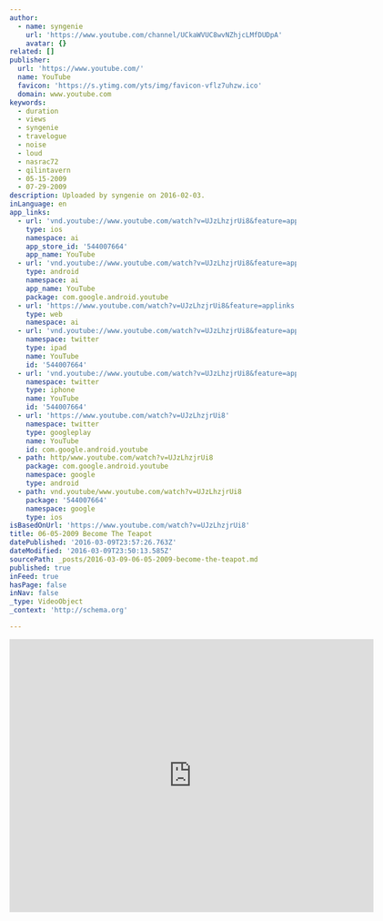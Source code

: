 ```yaml
---
author:
  - name: syngenie
    url: 'https://www.youtube.com/channel/UCkaWVUC8wvNZhjcLMfDUDpA'
    avatar: {}
related: []
publisher:
  url: 'https://www.youtube.com/'
  name: YouTube
  favicon: 'https://s.ytimg.com/yts/img/favicon-vflz7uhzw.ico'
  domain: www.youtube.com
keywords:
  - duration
  - views
  - syngenie
  - travelogue
  - noise
  - loud
  - nasrac72
  - qilintavern
  - 05-15-2009
  - 07-29-2009
description: Uploaded by syngenie on 2016-02-03.
inLanguage: en
app_links:
  - url: 'vnd.youtube://www.youtube.com/watch?v=UJzLhzjrUi8&feature=applinks'
    type: ios
    namespace: ai
    app_store_id: '544007664'
    app_name: YouTube
  - url: 'vnd.youtube://www.youtube.com/watch?v=UJzLhzjrUi8&feature=applinks'
    type: android
    namespace: ai
    app_name: YouTube
    package: com.google.android.youtube
  - url: 'https://www.youtube.com/watch?v=UJzLhzjrUi8&feature=applinks'
    type: web
    namespace: ai
  - url: 'vnd.youtube://www.youtube.com/watch?v=UJzLhzjrUi8&feature=applinks'
    namespace: twitter
    type: ipad
    name: YouTube
    id: '544007664'
  - url: 'vnd.youtube://www.youtube.com/watch?v=UJzLhzjrUi8&feature=applinks'
    namespace: twitter
    type: iphone
    name: YouTube
    id: '544007664'
  - url: 'https://www.youtube.com/watch?v=UJzLhzjrUi8'
    namespace: twitter
    type: googleplay
    name: YouTube
    id: com.google.android.youtube
  - path: http/www.youtube.com/watch?v=UJzLhzjrUi8
    package: com.google.android.youtube
    namespace: google
    type: android
  - path: vnd.youtube/www.youtube.com/watch?v=UJzLhzjrUi8
    package: '544007664'
    namespace: google
    type: ios
isBasedOnUrl: 'https://www.youtube.com/watch?v=UJzLhzjrUi8'
title: 06-05-2009 Become The Teapot
datePublished: '2016-03-09T23:57:26.763Z'
dateModified: '2016-03-09T23:50:13.585Z'
sourcePath: _posts/2016-03-09-06-05-2009-become-the-teapot.md
published: true
inFeed: true
hasPage: false
inNav: false
_type: VideoObject
_context: 'http://schema.org'

---
```

<iframe src="https://cdn.embedly.com/widgets/media.html?src=https%3A%2F%2Fwww.youtube.com%2Fembed%2FUJzLhzjrUi8%3Ffeature%3Doembed&amp;url=https%3A%2F%2Fwww.youtube.com%2Fwatch%3Fv%3DUJzLhzjrUi8&amp;image=https%3A%2F%2Fi.ytimg.com%2Fvi%2FUJzLhzjrUi8%2Fhqdefault.jpg&amp;key=b7d04c9b404c499eba89ee7072e1c4f7&amp;type=text%2Fhtml&amp;schema=youtube" width="640" height="480" scrolling="no" frameborder="0" allowfullscreen="allowfullscreen" style=""></iframe>